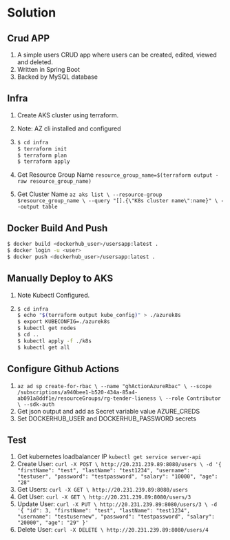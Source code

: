 # Solution

## Crud APP

1. A simple users CRUD app where users can be created, edited, viewed and deleted.
2. Written in Spring Boot
3. Backed by MySQL database
   
## Infra

1. Create AKS cluster using terraform.
2. Note: AZ cli installed and configured

3. ```bash
   $ cd infra
   $ terraform init
   $ terraform plan
   $ terraform apply
   ```
4. Get Resource Group Name
   `resource_group_name=$(terraform output -raw resource_group_name)`
5. Get Cluster Name
  `az aks list \
  --resource-group $resource_group_name \
  --query "[].{\"K8s cluster name\":name}" \
  --output table`

## Docker Build And Push

```bash
$ docker build <dockerhub_user>/usersapp:latest .
$ docker login -u <user>
$ docker push <dockerhub_user>/usersapp:latest .
```
## Manually Deploy to AKS

1. Note Kubectl Configured.
2. ```bash
   $ cd infra
   $ echo "$(terraform output kube_config)" > ./azurek8s
   $ export KUBECONFIG=./azurek8s
   $ kubectl get nodes
   $ cd ..
   $ kubectl apply -f ./k8s
   $ kubectl get all
   ```

## Configure Github Actions

1. `az ad sp create-for-rbac \
    --name "ghActionAzureRbac" \
    --scope /subscriptions/a940bee1-b520-434a-85a4-ab091a8ddf1e/resourceGroups/rg-tender-lioness \
    --role Contributor \
    --sdk-auth`
2. Get json output and add as Secret variable value AZURE_CREDS
3. Set DOCKERHUB_USER and DOCKERHUB_PASSWORD secrets

## Test

1. Get kubernetes loadbalancer IP `kubectl get service server-api`
2. Create User:
   `curl -X POST \
  http://20.231.239.89:8080/users \
  -d '{
	"firstName": "test",
	"lastName": "test1234",
	"username": "testuser",
	"password": "testpassword",
	"salary": "10000",
	"age": "28"
   `
3. Get Users:
   `curl -X GET \
  http://20.231.239.89:8080/users`
4. Get User:
   `curl -X GET \
  http://20.231.239.89:8080/users/3`
5. Update User:
   `curl -X PUT \
  http://20.231.239.89:8080/users/3 \
  -d '{
	"id": 3,
	"firstName": "test",
	"lastName": "test1234",
	"username": "testusernew",
	"password": "testpassword",
	"salary": "20000",
	"age": "29"
}'`
7. Delete User:
  `curl -X DELETE \
  http://20.231.239.89:8080/users/4`
